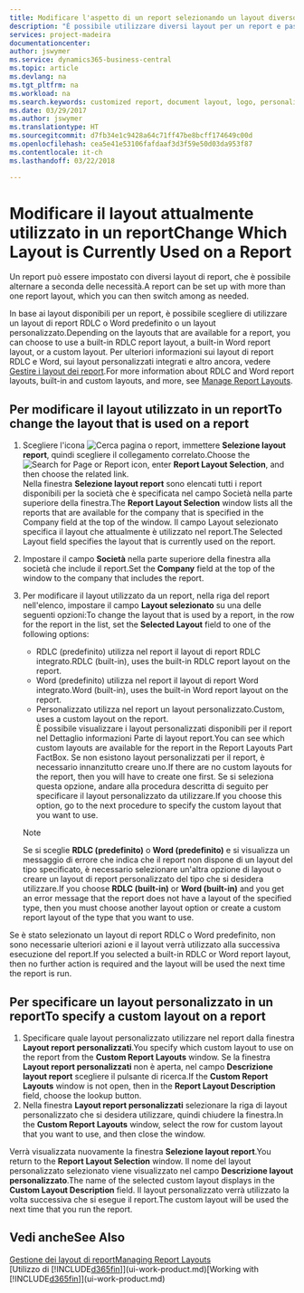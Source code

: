 ```yaml
---
title: Modificare l'aspetto di un report selezionando un layout diverso | Documenti Microsoft
description: "È possibile utilizzare diversi layout per un report e passate tra i layout per modificare l'aspetto di un report."
services: project-madeira
documentationcenter: 
author: jswymer
ms.service: dynamics365-business-central
ms.topic: article
ms.devlang: na
ms.tgt_pltfrm: na
ms.workload: na
ms.search.keywords: customized report, document layout, logo, personalize
ms.date: 03/29/2017
ms.author: jswymer
ms.translationtype: HT
ms.sourcegitcommit: d7fb34e1c9428a64c71ff47be8bcff174649c00d
ms.openlocfilehash: cea5e41e53106fafdaaf3d3f59e50d03da953f87
ms.contentlocale: it-ch
ms.lasthandoff: 03/22/2018

---
```

# <a name="change-which-layout-is-currently-used-on-a-report"></a><span data-ttu-id="42afd-103">Modificare il layout attualmente utilizzato in un report</span><span class="sxs-lookup"><span data-stu-id="42afd-103">Change Which Layout is Currently Used on a Report</span></span>
<span data-ttu-id="42afd-104">Un report può essere impostato con diversi layout di report, che è possibile alternare a seconda delle necessità.</span><span class="sxs-lookup"><span data-stu-id="42afd-104">A report can be set up with more than one report layout, which you can then switch among as needed.</span></span>

<span data-ttu-id="42afd-105">In base ai layout disponibili per un report, è possibile scegliere di utilizzare un layout di report RDLC o Word predefinito o un layout personalizzato.</span><span class="sxs-lookup"><span data-stu-id="42afd-105">Depending on the layouts that are available for a report, you can choose to use a built-in RDLC report layout, a built-in Word report layout, or a custom layout.</span></span> <span data-ttu-id="42afd-106">Per ulteriori informazioni sui layout di report RDLC e Word, sui layout personalizzati integrati e altro ancora, vedere [Gestire i layout dei report](ui-manage-report-layouts.md).</span><span class="sxs-lookup"><span data-stu-id="42afd-106">For more information about RDLC and Word report layouts, built-in and custom layouts, and more, see [Manage Report Layouts](ui-manage-report-layouts.md).</span></span>

## <a name="to-change-the-layout-that-is-used-on-a-report"></a><span data-ttu-id="42afd-107">Per modificare il layout utilizzato in un report</span><span class="sxs-lookup"><span data-stu-id="42afd-107">To change the layout that is used on a report</span></span>
1. <span data-ttu-id="42afd-108">Scegliere l'icona ![Cerca pagina o report](media/ui-search/search_small.png "icona Cerca pagina o report"), immettere **Selezione layout report**, quindi scegliere il collegamento correlato.</span><span class="sxs-lookup"><span data-stu-id="42afd-108">Choose the ![Search for Page or Report](media/ui-search/search_small.png "Search for Page or Report icon") icon, enter **Report Layout Selection**, and then choose the related link.</span></span>  
   <span data-ttu-id="42afd-109">Nella finestra **Selezione layout report** sono elencati tutti i report disponibili per la società che è specificata nel campo Società nella parte superiore della finestra.</span><span class="sxs-lookup"><span data-stu-id="42afd-109">The **Report Layout Selection** window lists all the reports that are available for the company that is specified in the Company field at the top of the window.</span></span> <span data-ttu-id="42afd-110">Il campo Layout selezionato specifica il layout che attualmente è utilizzato nel report.</span><span class="sxs-lookup"><span data-stu-id="42afd-110">The Selected Layout field specifies the layout that is currently used on the report.</span></span>
2. <span data-ttu-id="42afd-111">Impostare il campo **Società** nella parte superiore della finestra alla società che include il report.</span><span class="sxs-lookup"><span data-stu-id="42afd-111">Set the **Company** field at the top of the window to the company that includes the report.</span></span>
3. <span data-ttu-id="42afd-112">Per modificare il layout utilizzato da un report, nella riga del report nell'elenco, impostare il campo **Layout selezionato** su una delle seguenti opzioni:</span><span class="sxs-lookup"><span data-stu-id="42afd-112">To change the layout that is used by a report, in the row for the report in the list, set the **Selected Layout** field to one of the following options:</span></span>
   * <span data-ttu-id="42afd-113">RDLC (predefinito) utilizza nel report il layout di report RDLC integrato.</span><span class="sxs-lookup"><span data-stu-id="42afd-113">RDLC (built-in), uses the built-in RDLC report layout on the report.</span></span>
   * <span data-ttu-id="42afd-114">Word (predefinito) utilizza nel report il layout di report Word integrato.</span><span class="sxs-lookup"><span data-stu-id="42afd-114">Word (built-in), uses the built-in Word report layout on the report.</span></span>
   * <span data-ttu-id="42afd-115">Personalizzato utilizza nel report un layout personalizzato.</span><span class="sxs-lookup"><span data-stu-id="42afd-115">Custom, uses a custom layout on the report.</span></span>  
     <span data-ttu-id="42afd-116">È possibile visualizzare i layout personalizzati disponibili per il report nel Dettaglio informazioni Parte di layout report.</span><span class="sxs-lookup"><span data-stu-id="42afd-116">You can see which custom layouts are available for the report in the Report Layouts Part FactBox.</span></span> <span data-ttu-id="42afd-117">Se non esistono layout personalizzati per il report, è necessario innanzitutto creare uno.</span><span class="sxs-lookup"><span data-stu-id="42afd-117">If there are no custom layouts for the report, then you will have to create one first.</span></span> <span data-ttu-id="42afd-118">Se si seleziona questa opzione, andare alla procedura descritta di seguito per specificare il layout personalizzato da utilizzare.</span><span class="sxs-lookup"><span data-stu-id="42afd-118">If you choose this option, go to the next procedure to specify the custom layout that you want to use.</span></span>

    > [!NOTE]  
    >   <span data-ttu-id="42afd-119">Se si sceglie **RDLC (predefinito)** o **Word (predefinito)** e si visualizza un messaggio di errore che indica che il report non dispone di un layout del tipo specificato, è necessario selezionare un'altra opzione di layout o creare un layout di report personalizzato del tipo che si desidera utilizzare.</span><span class="sxs-lookup"><span data-stu-id="42afd-119">If you choose **RDLC (built-in)** or **Word (built-in)** and you get an error message that the report does not have a layout of the specified type, then you must choose another layout option or create a custom report layout of the type that you want to use.</span></span>

<span data-ttu-id="42afd-120">Se è stato selezionato un layout di report RDLC o Word predefinito, non sono necessarie ulteriori azioni e il layout verrà utilizzato alla successiva esecuzione del report.</span><span class="sxs-lookup"><span data-stu-id="42afd-120">If you selected a built-in RDLC or Word report layout, then no further action is required and the layout will be used the next time the report is run.</span></span>

## <a name="to-specify-a-custom-layout-on-a-report"></a><span data-ttu-id="42afd-121">Per specificare un layout personalizzato in un report</span><span class="sxs-lookup"><span data-stu-id="42afd-121">To specify a custom layout on a report</span></span>
1. <span data-ttu-id="42afd-122">Specificare quale layout personalizzato utilizzare nel report dalla finestra **Layout report personalizzati**.</span><span class="sxs-lookup"><span data-stu-id="42afd-122">You specify which custom layout to use on the report from the **Custom Report Layouts** window.</span></span> <span data-ttu-id="42afd-123">Se la finestra **Layout report personalizzati** non è aperta, nel campo **Descrizione layout report** scegliere il pulsante di ricerca.</span><span class="sxs-lookup"><span data-stu-id="42afd-123">If the **Custom Report Layouts** window is not open, then in the **Report Layout Description** field, choose the lookup button.</span></span>
2. <span data-ttu-id="42afd-124">Nella finestra **Layout report personalizzati** selezionare la riga di layout personalizzato che si desidera utilizzare, quindi chiudere la finestra.</span><span class="sxs-lookup"><span data-stu-id="42afd-124">In the **Custom Report Layouts** window, select the row for custom layout that you want to use, and then close the window.</span></span>

<span data-ttu-id="42afd-125">Verrà visualizzata nuovamente la finestra **Selezione layout report**.</span><span class="sxs-lookup"><span data-stu-id="42afd-125">You return to the **Report Layout Selection** window.</span></span> <span data-ttu-id="42afd-126">Il nome del layout personalizzato selezionato viene visualizzato nel campo **Descrizione layout personalizzato**.</span><span class="sxs-lookup"><span data-stu-id="42afd-126">The name of the selected custom layout displays in the **Custom Layout Description** field.</span></span> <span data-ttu-id="42afd-127">Il layout personalizzato verrà utilizzato la volta successiva che si esegue il report.</span><span class="sxs-lookup"><span data-stu-id="42afd-127">The custom layout will be used the next time that you run the report.</span></span>

## <a name="see-also"></a><span data-ttu-id="42afd-128">Vedi anche</span><span class="sxs-lookup"><span data-stu-id="42afd-128">See Also</span></span>
[<span data-ttu-id="42afd-129">Gestione dei layout di report</span><span class="sxs-lookup"><span data-stu-id="42afd-129">Managing Report Layouts</span></span>](ui-manage-report-layouts.md)  
<span data-ttu-id="42afd-130">[Utilizzo di [!INCLUDE[d365fin](includes/d365fin_md.md)]](ui-work-product.md)</span><span class="sxs-lookup"><span data-stu-id="42afd-130">[Working with [!INCLUDE[d365fin](includes/d365fin_md.md)]](ui-work-product.md)</span></span>

